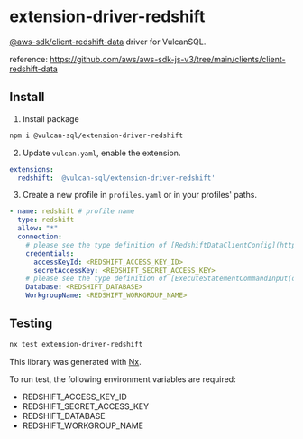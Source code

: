 # extension-driver-redshift

[@aws-sdk/client-redshift-data](https://www.npmjs.com/package/@aws-sdk/client-redshift-data) driver for VulcanSQL.

reference: https://github.com/aws/aws-sdk-js-v3/tree/main/clients/client-redshift-data

## Install

1. Install package

  ```bash
  npm i @vulcan-sql/extension-driver-redshift
  ```

2. Update `vulcan.yaml`, enable the extension.

  ```yaml
  extensions:
    redshift: '@vulcan-sql/extension-driver-redshift'
  ```

3. Create a new profile in `profiles.yaml` or in your profiles' paths.

```yaml
- name: redshift # profile name
  type: redshift
  allow: "*"
  connection:
    # please see the type definition of [RedshiftDataClientConfig](https://github.com/aws/aws-sdk-js-v3/blob/29056f4ca545f7e5cf951b915bb52178305fc305/clients/client-redshift-data/src/RedshiftDataClient.ts#L253C18-L253C42)
    credentials:
      accessKeyId: <REDSHIFT_ACCESS_KEY_ID>
      secretAccessKey: <REDSHIFT_SECRET_ACCESS_KEY>
    # please see the type definition of [ExecuteStatementCommandInput(omit Sql and Parameters)](https://github.com/aws/aws-sdk-js-v3/blob/29056f4ca545f7e5cf951b915bb52178305fc305/clients/client-redshift-data/src/models/models_0.ts#L805C18-L805C39)
    Database: <REDSHIFT_DATABASE>
    WorkgroupName: <REDSHIFT_WORKGROUP_NAME>
```

## Testing

```bash
nx test extension-driver-redshift
```

This library was generated with [Nx](https://nx.dev).

To run test, the following environment variables are required:

- REDSHIFT_ACCESS_KEY_ID
- REDSHIFT_SECRET_ACCESS_KEY
- REDSHIFT_DATABASE
- REDSHIFT_WORKGROUP_NAME
